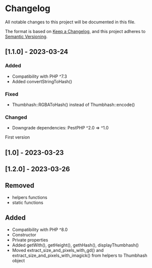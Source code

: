 # Changelog

All notable changes to this project will be documented in this file.

The format is based on [Keep a Changelog](https://keepachangelog.com/en/1.0.0/),
and this project adheres to [Semantic Versioning](https://semver.org/spec/v2.0.0.html).

## [1.1.0] - 2023-03-24

### Added
- Compatibility with PHP ^7.3
- Added convertStringToHash()

### Fixed
- Thumbhash::RGBAToHash() instead of Thumbhash::encode()

### Changed
- Downgrade dependencies: PestPHP ^2.0 => ^1.0 

First version
## [1.0] - 2023-03-23

## [1.2.0] - 2023-03-26

## Removed
- helpers functions
- static functions

## Added
- Compatibility with PHP ^8.0
- Constructor
- Private properties
- Added getWith(), getHeight(), gethHash(), displayThumbhash()
- Moved extract_size_and_pixels_with_gd() and extract_size_and_pixels_with_imagick() from helpers to Thumbhash object
